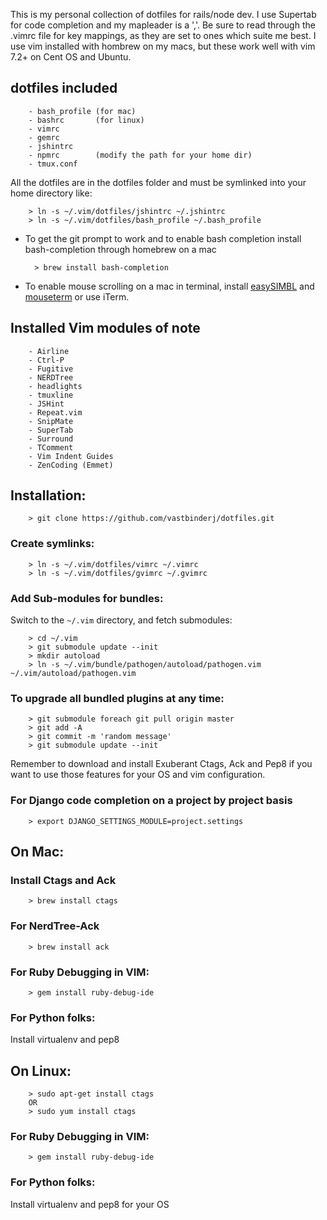 This is my personal collection of dotfiles for rails/node dev.  I use Supertab for code completion 
and my mapleader is a ','.  Be sure to read through the .vimrc file for key mappings, as they are set to 
ones which suite me best. I use vim installed with hombrew on my macs, but these work well with vim 7.2+ on Cent OS and Ubuntu.

## dotfiles included

        - bash_profile (for mac)
        - bashrc       (for linux)
        - vimrc
        - gemrc
        - jshintrc
        - npmrc        (modify the path for your home dir)
        - tmux.conf    
        
All the dotfiles are in the dotfiles folder and must be symlinked into your home directory like:
        
        > ln -s ~/.vim/dotfiles/jshintrc ~/.jshintrc
        > ln -s ~/.vim/dotfiles/bash_profile ~/.bash_profile

* To get the git prompt to work and to enable bash completion install bash-completion through homebrew on a mac

        > brew install bash-completion

* To enable mouse scrolling on a mac in terminal, install [easySIMBL](https://github.com/norio-nomura/EasySIMBL) and [mouseterm](https://bitheap.org/mouseterm/) or use iTerm.

## Installed Vim modules of note
        
        - Airline
        - Ctrl-P
        - Fugitive
        - NERDTree 
        - headlights
        - tmuxline
        - JSHint
        - Repeat.vim
        - SnipMate
        - SuperTab
        - Surround
        - TComment
        - Vim Indent Guides
        - ZenCoding (Emmet)



## Installation:

        > git clone https://github.com/vastbinderj/dotfiles.git

### Create symlinks:

        > ln -s ~/.vim/dotfiles/vimrc ~/.vimrc
        > ln -s ~/.vim/dotfiles/gvimrc ~/.gvimrc

### Add Sub-modules for bundles:
Switch to the `~/.vim` directory, and fetch submodules:

        > cd ~/.vim
        > git submodule update --init
        > mkdir autoload
        > ln -s ~/.vim/bundle/pathogen/autoload/pathogen.vim ~/.vim/autoload/pathogen.vim

### To upgrade all bundled plugins at any time:

        > git submodule foreach git pull origin master
        > git add -A
        > git commit -m 'random message'
        > git submodule update --init
    
Remember to download and install Exuberant Ctags, Ack and Pep8 if you want to use those features for your 
OS and vim configuration.

### For Django code completion on a project by project basis

        > export DJANGO_SETTINGS_MODULE=project.settings

## On Mac:
    
###    Install Ctags and Ack

        > brew install ctags
        
###     For NerdTree-Ack

        > brew install ack
    
###    For Ruby Debugging in VIM:

        > gem install ruby-debug-ide


###    For Python folks:
        
Install virtualenv and pep8

## On Linux: 

        > sudo apt-get install ctags
        OR
        > sudo yum install ctags
    
###    For Ruby Debugging in VIM:

        > gem install ruby-debug-ide

###    For Python folks:

Install virtualenv and pep8 for your OS
